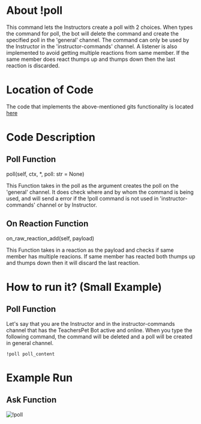 # About !poll
This command lets the Instructors create a poll with 2 choices. When types the command for poll, 
the bot will delete the command and create the specified poll in the 'general' channel. The command can only be used by the Instructor in the 'instructor-commands' channel.
A listener is also implemented to avoid getting multiple reactions from same member. If the same member does react thumps up and thumps down then the last reaction is discarded.
# Location of Code
The code that implements the above-mentioned gits functionality is located [here](https://github.com/War-Keeper/TeachersPetBot/blob/main/cogs/polling.py)

# Code Description
## Poll Function

poll(self, ctx, *, poll: str = None)

This Function takes in the poll as the argument creates the poll on the 'general' channel. 
It does check where and by whom the command is being used, and will send a error if the !poll command is not used in 'instructor-commands' channel or by Instructor.

## On Reaction Function

on_raw_reaction_add(self, payload)


This Function takes in a reaction as the payload and checks if same member has multiple reacions.
If same member has reacted both thumps up and thumps down then it will discard the last reaction.

# How to run it? (Small Example)
## Poll Function
Let's say that you are the Instructor and in the instructor-commands channel that has the TeachersPet Bot active and online. 
When you type the following command, the command will be deleted and a poll will be created in general channel.
```
!poll poll_content
```

# Example Run
## Ask Function
![!poll](https://github.com/War-Keeper/TeachersPetBot/blob/main/images/gifs/polling/poll.gif)